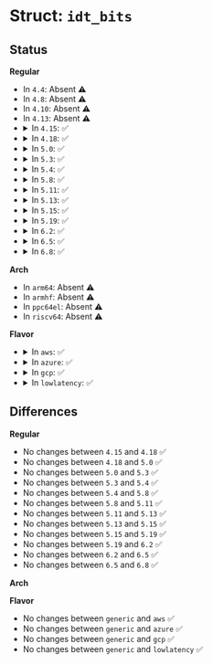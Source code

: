 # Struct: <code>idt_bits</code>

## Status
<b>Regular</b>
<ul>
<li>
In <code>4.4</code>: Absent ⚠️
</li>
<li>
In <code>4.8</code>: Absent ⚠️
</li>
<li>
In <code>4.10</code>: Absent ⚠️
</li>
<li>
In <code>4.13</code>: Absent ⚠️
</li>
<li>
<details>
<summary>In <code>4.15</code>: ✅</summary>

```c
struct idt_bits {
    u16 ist;
    u16 zero;
    u16 type;
    u16 dpl;
    u16 p;
};
```
</details>
</li>
<li>
<details>
<summary>In <code>4.18</code>: ✅</summary>

```c
struct idt_bits {
    u16 ist;
    u16 zero;
    u16 type;
    u16 dpl;
    u16 p;
};
```
</details>
</li>
<li>
<details>
<summary>In <code>5.0</code>: ✅</summary>

```c
struct idt_bits {
    u16 ist;
    u16 zero;
    u16 type;
    u16 dpl;
    u16 p;
};
```
</details>
</li>
<li>
<details>
<summary>In <code>5.3</code>: ✅</summary>

```c
struct idt_bits {
    u16 ist;
    u16 zero;
    u16 type;
    u16 dpl;
    u16 p;
};
```
</details>
</li>
<li>
<details>
<summary>In <code>5.4</code>: ✅</summary>

```c
struct idt_bits {
    u16 ist;
    u16 zero;
    u16 type;
    u16 dpl;
    u16 p;
};
```
</details>
</li>
<li>
<details>
<summary>In <code>5.8</code>: ✅</summary>

```c
struct idt_bits {
    u16 ist;
    u16 zero;
    u16 type;
    u16 dpl;
    u16 p;
};
```
</details>
</li>
<li>
<details>
<summary>In <code>5.11</code>: ✅</summary>

```c
struct idt_bits {
    u16 ist;
    u16 zero;
    u16 type;
    u16 dpl;
    u16 p;
};
```
</details>
</li>
<li>
<details>
<summary>In <code>5.13</code>: ✅</summary>

```c
struct idt_bits {
    u16 ist;
    u16 zero;
    u16 type;
    u16 dpl;
    u16 p;
};
```
</details>
</li>
<li>
<details>
<summary>In <code>5.15</code>: ✅</summary>

```c
struct idt_bits {
    u16 ist;
    u16 zero;
    u16 type;
    u16 dpl;
    u16 p;
};
```
</details>
</li>
<li>
<details>
<summary>In <code>5.19</code>: ✅</summary>

```c
struct idt_bits {
    u16 ist;
    u16 zero;
    u16 type;
    u16 dpl;
    u16 p;
};
```
</details>
</li>
<li>
<details>
<summary>In <code>6.2</code>: ✅</summary>

```c
struct idt_bits {
    u16 ist;
    u16 zero;
    u16 type;
    u16 dpl;
    u16 p;
};
```
</details>
</li>
<li>
<details>
<summary>In <code>6.5</code>: ✅</summary>

```c
struct idt_bits {
    u16 ist;
    u16 zero;
    u16 type;
    u16 dpl;
    u16 p;
};
```
</details>
</li>
<li>
<details>
<summary>In <code>6.8</code>: ✅</summary>

```c
struct idt_bits {
    u16 ist;
    u16 zero;
    u16 type;
    u16 dpl;
    u16 p;
};
```
</details>
</li>
</ul>
<b>Arch</b>
<ul>
<li>
In <code>arm64</code>: Absent ⚠️
</li>
<li>
In <code>armhf</code>: Absent ⚠️
</li>
<li>
In <code>ppc64el</code>: Absent ⚠️
</li>
<li>
In <code>riscv64</code>: Absent ⚠️
</li>
</ul>
<b>Flavor</b>
<ul>
<li>
<details>
<summary>In <code>aws</code>: ✅</summary>

```c
struct idt_bits {
    u16 ist;
    u16 zero;
    u16 type;
    u16 dpl;
    u16 p;
};
```
</details>
</li>
<li>
<details>
<summary>In <code>azure</code>: ✅</summary>

```c
struct idt_bits {
    u16 ist;
    u16 zero;
    u16 type;
    u16 dpl;
    u16 p;
};
```
</details>
</li>
<li>
<details>
<summary>In <code>gcp</code>: ✅</summary>

```c
struct idt_bits {
    u16 ist;
    u16 zero;
    u16 type;
    u16 dpl;
    u16 p;
};
```
</details>
</li>
<li>
<details>
<summary>In <code>lowlatency</code>: ✅</summary>

```c
struct idt_bits {
    u16 ist;
    u16 zero;
    u16 type;
    u16 dpl;
    u16 p;
};
```
</details>
</li>
</ul>

## Differences
<b>Regular</b>
<ul>
<li>
No changes between <code>4.15</code> and <code>4.18</code> ✅
</li>
<li>
No changes between <code>4.18</code> and <code>5.0</code> ✅
</li>
<li>
No changes between <code>5.0</code> and <code>5.3</code> ✅
</li>
<li>
No changes between <code>5.3</code> and <code>5.4</code> ✅
</li>
<li>
No changes between <code>5.4</code> and <code>5.8</code> ✅
</li>
<li>
No changes between <code>5.8</code> and <code>5.11</code> ✅
</li>
<li>
No changes between <code>5.11</code> and <code>5.13</code> ✅
</li>
<li>
No changes between <code>5.13</code> and <code>5.15</code> ✅
</li>
<li>
No changes between <code>5.15</code> and <code>5.19</code> ✅
</li>
<li>
No changes between <code>5.19</code> and <code>6.2</code> ✅
</li>
<li>
No changes between <code>6.2</code> and <code>6.5</code> ✅
</li>
<li>
No changes between <code>6.5</code> and <code>6.8</code> ✅
</li>
</ul>
<b>Arch</b>
<ul>
</ul>
<b>Flavor</b>
<ul>
<li>
No changes between <code>generic</code> and <code>aws</code> ✅
</li>
<li>
No changes between <code>generic</code> and <code>azure</code> ✅
</li>
<li>
No changes between <code>generic</code> and <code>gcp</code> ✅
</li>
<li>
No changes between <code>generic</code> and <code>lowlatency</code> ✅
</li>
</ul>
